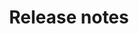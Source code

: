 ---
title: Release notes
slug: release_notes
description: "Liste des release notes actuellement publiées"
weight: 999
type: releaseNotes
keywords: []
---
